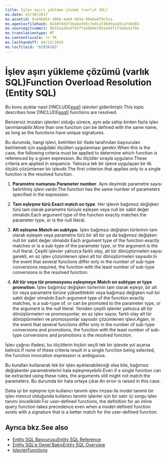 ```yaml
---
title: İşlev aşırı yükleme çözümü (varlık SQL)
ms.date: 03/30/2017
ms.assetid: 9c648054-3808-4a69-9d3e-98e6a4f9c5ca
ms.openlocfilehash: 0248fdd3f3ba6afb5c7edca740d9aad3ca74bd03
ms.sourcegitcommit: 9b552addadfb57fab0b9e7852ed4f1f1b8a42f8e
ms.translationtype: MT
ms.contentlocale: tr-TR
ms.lasthandoff: 04/23/2019
ms.locfileid: "62034183"
---
```

# <a name="function-overload-resolution-entity-sql"></a><span data-ttu-id="95ab7-102">İşlev aşırı yükleme çözümü (varlık SQL)</span><span class="sxs-lookup"><span data-stu-id="95ab7-102">Function Overload Resolution (Entity SQL)</span></span>
<span data-ttu-id="95ab7-103">Bu konu açıklar nasıl [!INCLUDE[esql](../../../../../../includes/esql-md.md)] işlevleri giderilmiştir.</span><span class="sxs-lookup"><span data-stu-id="95ab7-103">This topic describes how [!INCLUDE[esql](../../../../../../includes/esql-md.md)] functions are resolved.</span></span>  
  
 <span data-ttu-id="95ab7-104">Benzersiz imzaları işlevleri olduğu sürece, aynı ada sahip birden fazla işlev tanımlanabilir.</span><span class="sxs-lookup"><span data-stu-id="95ab7-104">More than one function can be defined with the same name, as long as the functions have unique signatures.</span></span>  
  
 <span data-ttu-id="95ab7-105">Bu durumda, hangi işlevi, belirtilen bir ifade tarafından başvurulan belirlemek için aşağıdaki ölçütleri uygulanması gerekir.</span><span class="sxs-lookup"><span data-stu-id="95ab7-105">When this is the case, the following criteria must be applied to determine which function is referenced by a given expression.</span></span> <span data-ttu-id="95ab7-106">Bu ölçütler sırayla uygulanır.</span><span class="sxs-lookup"><span data-stu-id="95ab7-106">These criteria are applied in sequence.</span></span> <span data-ttu-id="95ab7-107">Yalnızca tek bir işleve uygulayan bir ilk ölçütü çözümlenen bir işlevdir.</span><span class="sxs-lookup"><span data-stu-id="95ab7-107">The first criterion that applies only to a single function is the resolved function.</span></span>  
  
1. <span data-ttu-id="95ab7-108">**Parametre numarası**.</span><span class="sxs-lookup"><span data-stu-id="95ab7-108">**Parameter number**.</span></span> <span data-ttu-id="95ab7-109">Aynı deyimde parametre sayısı belirtilmiş işlevi vardır.</span><span class="sxs-lookup"><span data-stu-id="95ab7-109">The function has the same number of parameters specified in the expression.</span></span>  
  
2. <span data-ttu-id="95ab7-110">**Tam eşleşme türü**.</span><span class="sxs-lookup"><span data-stu-id="95ab7-110">**Exact match on type**.</span></span> <span data-ttu-id="95ab7-111">Her işlevin bağımsız değişken türü tam olarak parametre türüyle eşleşen veya null bir sabit değer olmalıdır.</span><span class="sxs-lookup"><span data-stu-id="95ab7-111">Each argument type of the function exactly matches the parameter type, or is the null literal.</span></span>  
  
3. <span data-ttu-id="95ab7-112">**Alt eşleşme**.</span><span class="sxs-lookup"><span data-stu-id="95ab7-112">**Match on subtype**.</span></span> <span data-ttu-id="95ab7-113">İşlev bağımsız değişken türlerinin tam olarak eşleşen veya parametre türü bir alt tür ya da bağımsız değişken null bir sabit değer olmalıdır.</span><span class="sxs-lookup"><span data-stu-id="95ab7-113">Each argument type of the function exactly matches or is a sub-type of the parameter type, or the argument is the null literal.</span></span> <span data-ttu-id="95ab7-114">Çeşitli işlevler yalnızca farklı olay, alt tür dönüştürmeleri sayısı gerekli, en az işlev çözümlenen işlevi alt tür dönüştürmeleri sayısıdır.</span><span class="sxs-lookup"><span data-stu-id="95ab7-114">In the event that several functions differ only in the number of sub-type conversions required, the function with the least number of sub-type conversions is the resolved function.</span></span>  
  
4. <span data-ttu-id="95ab7-115">**Alt tür veya tür promosyonu eşleşmeye**.</span><span class="sxs-lookup"><span data-stu-id="95ab7-115">**Match on subtype or type promotion**.</span></span> <span data-ttu-id="95ab7-116">İşlev bağımsız değişken türlerinin tam olarak eşleşir, bir alt tür veya parametre türüne yükseltilebilir veya bağımsız değişken null bir sabit değer olmalıdır.</span><span class="sxs-lookup"><span data-stu-id="95ab7-116">Each argument type of the function exactly matches, is a sub-type of, or can be promoted to the parameter type, or the argument is the null literal.</span></span> <span data-ttu-id="95ab7-117">Yeniden çeşitli işlevler yalnızca alt tür dönüştürmeleri ve promosyonlar, en az işlev sayısı, farklı olay alt tür dönüştürmeleri ve promosyonlar sayısıdır çözümlenen işlevi.</span><span class="sxs-lookup"><span data-stu-id="95ab7-117">Again, in the event that several functions differ only in the number of sub-type conversions and promotions, the function with the least number of sub-type conversions and promotions is the resolved function.</span></span>  
  
 <span data-ttu-id="95ab7-118">İşlev çağrısı ifadesi, bu ölçütlerin hiçbiri seçili tek bir işlevde yol açarsa belirsiz.</span><span class="sxs-lookup"><span data-stu-id="95ab7-118">If none of these criteria result in a single function being selected, the function invocation expression is ambiguous.</span></span>  
  
 <span data-ttu-id="95ab7-119">Bu kuralları kullanarak tek bir işlev ayıklanabileceği olsa bile, bağımsız değişkenler parametrelerini hala eşleşmeyebilir.</span><span class="sxs-lookup"><span data-stu-id="95ab7-119">Even if a single function can be extracted using these rules, the arguments still might not match the parameters.</span></span> <span data-ttu-id="95ab7-120">Bu durumda bir hata ortaya çıkar.</span><span class="sxs-lookup"><span data-stu-id="95ab7-120">An error is raised in this case.</span></span>  
  
 <span data-ttu-id="95ab7-121">Daha iyi bir eşleşme için kullanıcı tanımlı işlev imzası ile model tanımlı bir işlev mevcut olduğunda kullanıcı tanımlı işlevler için bir satır içi sorgu işlev tanımı önceliklidir.</span><span class="sxs-lookup"><span data-stu-id="95ab7-121">For user-defined functions, the definition for an inline query function takes precedence even when a model-defined function exists with a signature that is a better match for the user-defined function.</span></span>  
  
## <a name="see-also"></a><span data-ttu-id="95ab7-122">Ayrıca bkz.</span><span class="sxs-lookup"><span data-stu-id="95ab7-122">See also</span></span>

- [<span data-ttu-id="95ab7-123">Entity SQL Başvurusu</span><span class="sxs-lookup"><span data-stu-id="95ab7-123">Entity SQL Reference</span></span>](../../../../../../docs/framework/data/adonet/ef/language-reference/entity-sql-reference.md)
- [<span data-ttu-id="95ab7-124">Entity SQL’e Genel Bakış</span><span class="sxs-lookup"><span data-stu-id="95ab7-124">Entity SQL Overview</span></span>](../../../../../../docs/framework/data/adonet/ef/language-reference/entity-sql-overview.md)
- [<span data-ttu-id="95ab7-125">İşlevler</span><span class="sxs-lookup"><span data-stu-id="95ab7-125">Functions</span></span>](../../../../../../docs/framework/data/adonet/ef/language-reference/functions-entity-sql.md)
